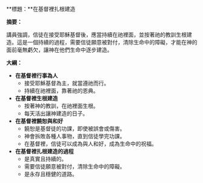 **標題：**在基督裡扎根建造

**摘要：**

講員強調，信徒在接受耶穌基督後，應當持續在祂裡面，並按著祂的教訓生根建造。這是一個持續的過程，需要信徒願意被對付，清除生命中的障礙，才能在神的面前毫無虧欠，讓神在他們生命中逐步建造。

**大綱：**

* **在基督裡行事為人**
    * 接受耶穌基督為主，就當遵祂而行。
    * 持續在祂裡面，靠著祂的恩典。
* **在基督裡生根建造**
    * 按著神的教訓，在祂裡面生根。
    * 每天活出讓神建造的日子。
* **在基督裡饒恕與和好**
    * 饒恕是基督徒的功課，即使被誤會或傷害。
    * 神會拆敗各種人事物，直到信徒學完功課。
    * 在基督裡，信徒可以成為與人和好，成為生命中的祝福。
* **在基督裡扎根建造的過程**
    * 是真實且持續的。
    * 需要信徒願意被對付，清除生命中的障礙。
    * 是永存且穩健的道路。
